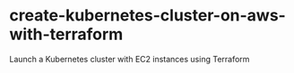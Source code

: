 # create-kubernetes-cluster-on-aws-with-terraform
Launch a Kubernetes cluster with EC2 instances using Terraform
